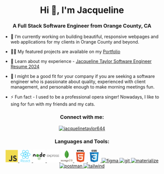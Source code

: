 <h1 align="center">Hi 👋, I'm Jacqueline</h1>
<h3 align="center">A Full Stack Software Engineer from Orange County, CA</h3>

- 🔭 I’m currently working on building beautiful, responsive webpages and web applications for my clients in Orange County and beyond.

- 👨‍💻 My featured projects are available on my <a href="https://jacquelinetaylor.netlify.app">Portfolio</a>

- 📄 Learn about my experience - <a href="https://docs.google.com/document/d/1pfzEncEr8O0Jwx8YDIgrhngiYlAFeWOnAVUdpVvs48s/edit?usp=sharing">Jacqueline Taylor Software Engineer Resume 2024</a>

- 🌱 I might be a good fit for your company if you are seeking a software engineer who is passionate about quality, experienced with client management, and personable enough to make morning meetings fun.

- ⚡ Fun fact - I used to be a professional opera singer! Nowadays, I like to sing for fun with my friends and my cats.

<h3 align="center">Connect with me:</h3>
    <p align="center">
        <a href="https://linkedin.com/in/jacquelinetaylor644" target="blank"><img align="center" src="https://raw.githubusercontent.com/rahuldkjain/github-profile-readme-generator/master/src/images/icons/Social/linked-in-alt.svg" alt="jacquelinetaylor644" height="30" width="40" /></a>
    </p>

<h3 align="center">Languages and Tools:</h3>
    <p align="center"> 
        <!-- JavaScript -->
        <a href="https://developer.mozilla.org/en-US/docs/Web/JavaScript" target="_blank" rel="noreferrer"> 
            <img src="https://raw.githubusercontent.com/devicons/devicon/master/icons/javascript/javascript-original.svg" alt="javascript" width="40" height="40"/> 
        </a> 
         <!-- React -->
         <a href="https://reactjs.org/" target="_blank" rel="noreferrer"> 
            <img src="https://raw.githubusercontent.com/devicons/devicon/master/icons/react/react-original-wordmark.svg" alt="react" width="40" height="40"/> 
        </a> 
        <!-- NodeJS -->
        <a href="https://nodejs.org" target="_blank" rel="noreferrer"> 
            <img src="https://raw.githubusercontent.com/devicons/devicon/master/icons/nodejs/nodejs-original-wordmark.svg" alt="nodejs" width="40" height="40"/> 
        </a>  
        <!-- Express -->
        <a href="https://expressjs.com" target="_blank" rel="noreferrer"> 
            <img src="https://raw.githubusercontent.com/devicons/devicon/master/icons/express/express-original-wordmark.svg" alt="express" width="40" height="40"/> 
        </a> 
        <!-- MongoDB -->
        <a href="https://www.mongodb.com/" target="_blank" rel="noreferrer"> 
            <img src="https://raw.githubusercontent.com/devicons/devicon/master/icons/mongodb/mongodb-original-wordmark.svg" alt="mongodb" width="40" height="40"/> 
        </a>   
        <!-- HTML5 -->
        <a href="https://www.w3.org/html/" target="_blank" rel="noreferrer"> 
            <img src="https://raw.githubusercontent.com/devicons/devicon/master/icons/html5/html5-original-wordmark.svg" alt="html5" width="40" height="40"/> 
        </a> 
        <!-- CSS3 -->
        <a href="https://www.w3schools.com/css/" target="_blank" rel="noreferrer"> 
            <img src="https://raw.githubusercontent.com/devicons/devicon/master/icons/css3/css3-original-wordmark.svg" alt="css3" width="40" height="40"/> 
        </a>
        <!-- Figma -->
        <a href="https://www.figma.com/" target="_blank" rel="noreferrer"> 
            <img src="https://www.vectorlogo.zone/logos/figma/figma-icon.svg" alt="figma" width="40" height="40"/> 
        </a> 
        <!-- Git -->
        <a href="https://git-scm.com/" target="_blank" rel="noreferrer"> 
            <img src="https://www.vectorlogo.zone/logos/git-scm/git-scm-icon.svg" alt="git" width="40" height="40"/> 
        </a>
        <!-- Materialize -->
        <a href="https://materializecss.com/" target="_blank" rel="noreferrer"> 
            <img src="https://raw.githubusercontent.com/prplx/svg-logos/5585531d45d294869c4eaab4d7cf2e9c167710a9/svg/materialize.svg" alt="materialize" width="40" height="40"/> 
        </a> 
        <!-- Postman -->
        <a href="https://postman.com" target="_blank" rel="noreferrer"> 
            <img src="https://www.vectorlogo.zone/logos/getpostman/getpostman-icon.svg" alt="postman" width="40" height="40"/> 
        </a> 
        <!-- Tailwind -->
        <a href="https://tailwindcss.com/" target="_blank" rel="noreferrer"> 
            <img src="https://www.vectorlogo.zone/logos/tailwindcss/tailwindcss-icon.svg" alt="tailwind" width="40" height="40"/> 
        </a>
    </p>

